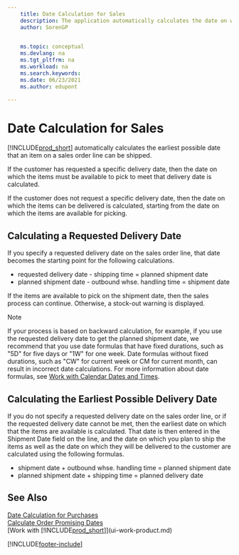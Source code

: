 ```yaml
---
    title: Date Calculation for Sales
    description: The application automatically calculates the date on which you must order an item to have it in inventory on a certain date and available for picking.
    author: SorenGP

    
    ms.topic: conceptual
    ms.devlang: na
    ms.tgt_pltfrm: na
    ms.workload: na
    ms.search.keywords:
    ms.date: 06/23/2021
    ms.author: edupont

---
```

# Date Calculation for Sales
[!INCLUDE[prod_short](includes/prod_short.md)] automatically calculates the earliest possible date that an item on a sales order line can be shipped.

If the customer has requested a specific delivery date, then the date on which the items must be available to pick to meet that delivery date is calculated.

If the customer does not request a specific delivery date, then the date on which the items can be delivered is calculated, starting from the date on which the items are available for picking.

## Calculating a Requested Delivery Date
If you specify a requested delivery date on the sales order line, that date becomes the starting point for the following calculations.

- requested delivery date - shipping time = planned shipment date
- planned shipment date - outbound whse. handling time = shipment date

If the items are available to pick on the shipment date, then the sales process can continue. Otherwise, a stock-out warning is displayed.

> [!Note]
> If your process is based on backward calculation, for example, if you use the requested delivery date to get the planned shipment date, we recommend that you use date formulas that have fixed durations, such as "5D" for five days or "1W" for one week. Date formulas without fixed durations, such as "CW" for current week or CM for current month, can result in incorrect date calculations. For more information about date formulas, see [Work with Calendar Dates and Times](ui-enter-date-ranges.md).

## Calculating the Earliest Possible Delivery Date
If you do not specify a requested delivery date on the sales order line, or if the requested delivery date cannot be met, then the earliest date on which that the items are available is calculated. That date is then entered in the Shipment Date field on the line, and the date on which you plan to ship the items as well as the date on which they will be delivered to the customer are calculated using the following formulas.

- shipment date + outbound whse. handling time = planned shipment date
- planned shipment date + shipping time = planned delivery date


## See Also  
 [Date Calculation for Purchases](purchasing-date-calculation-for-purchases.md)   
 [Calculate Order Promising Dates](sales-how-to-calculate-order-promising-dates.md)  
 [Work with [!INCLUDE[prod_short](includes/prod_short.md)]](ui-work-product.md)


[!INCLUDE[footer-include](includes/footer-banner.md)]